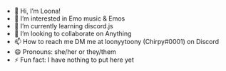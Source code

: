 - 👋 Hi, I’m Loona!
- 👀 I’m interested in Emo music & Emos
- 🌱 I’m currently learning discord.js
- 💞️ I’m looking to collaborate on Anything
- 📫 How to reach me DM me at loonyytoony (Chirpy#0001) on Discord
- 😄 Pronouns: she/her or they/them
- ⚡ Fun fact: I have nothing to put here yet

<!---
imdakiki/imdakiki is a ✨ special ✨ repository because its `README.md` (this file) appears on your GitHub profile.
You can click the Preview link to take a look at your changes.
--->
